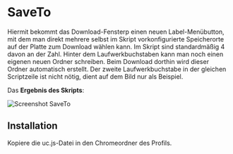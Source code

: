 # SaveTo
Hiermit bekommt das Download-Fensterp einen neuen Label-Menübutton, mit dem man direkt mehrere selbst im Skript vorkonfigurierte Speicherorte auf der 
Platte zum Download wählen kann. Im Skript sind standardmäßig 4 davon an der Zahl. Hinter dem Laufwerkbuchstaben kann man noch einen eigenen 
neuen Ordner schreiben. Beim Download dorthin wird dieser Ordner automatisch erstellt. Der zweite Laufwerkbuchstabe in der gleichen Scriptzeile 
ist nicht nötig, dient auf dem Bild nur als Beispiel.

Das **Ergebnis des Skripts**:

![Screenshot SaveTo](https://github.com/ardiman/userChrome.js/raw/master/saveto/scr_saveto.png)

## Installation
Kopiere die uc.js-Datei in den Chromeordner des Profils.

